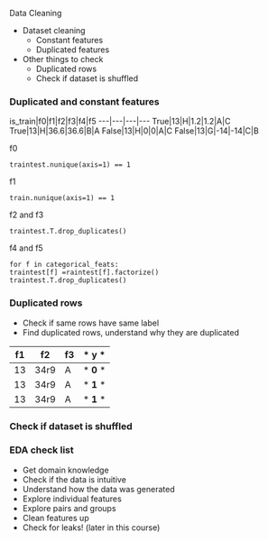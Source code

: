 Data Cleaning

* Dataset cleaning
  - Constant features
  - Duplicated features
* Other things to check
  - Duplicated rows
  - Check if dataset is shuffled


### Duplicated and constant features

is_train|f0|f1|f2|f3|f4|f5
---|---|---|---
True|13|H|1.2|1.2|A|C
True|13|H|36.6|36.6|B|A
False|13|H|0|0|A|C
False|13|G|-14|-14|C|B

f0
```shell
traintest.nunique(axis=1) == 1
```
f1
```shell
train.nunique(axis=1) == 1
```
f2 and f3
```shell
traintest.T.drop_duplicates()
```

f4 and f5
```shell
for f in categorical_feats:
traintest[f] =raintest[f].factorize()
traintest.T.drop_duplicates()
```

### Duplicated rows
* Check if same rows have same label
* Find duplicated rows, understand why they are duplicated


f1|f2|f3|* y *
---|---|---|---
13|34r9|A|* **0** *
13|34r9|A|* **1** *
13|34r9|A|* **1** *

### Check if dataset is shuffled

### EDA check list
* Get domain knowledge
* Check if the data is intuitive
* Understand how the data was generated
* Explore individual features
* Explore pairs and groups
* Clean features up
* Check for leaks! (later in this course)
